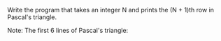 Write the program that takes an integer N and prints the (N + 1)th row in Pascal's triangle.

Note: The first 6 lines of Pascal's triangle:
